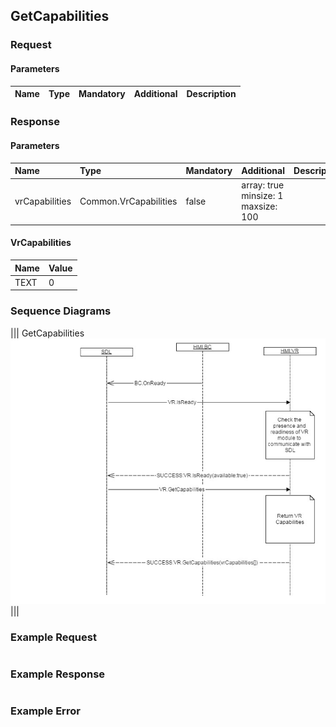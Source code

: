 ## GetCapabilities


### Request

#### Parameters

|Name|Type|Mandatory|Additional|Description|
|:---|:---|:--------|:---------|:----------|

### Response

#### Parameters

|Name|Type|Mandatory|Additional|Description|
|:---|:---|:--------|:---------|:----------|
|vrCapabilities|Common.VrCapabilities|false|array: true<br>minsize: 1<br>maxsize: 100||

#### VrCapabilities

|Name|Value|
|:---|:----|
|TEXT|0|

### Sequence Diagrams
|||
GetCapabilities
![GetCapabilities](./assets/GetCapabilities.png)
|||

### Example Request

```json

```
### Example Response

```json

```

### Example Error

```json

```
